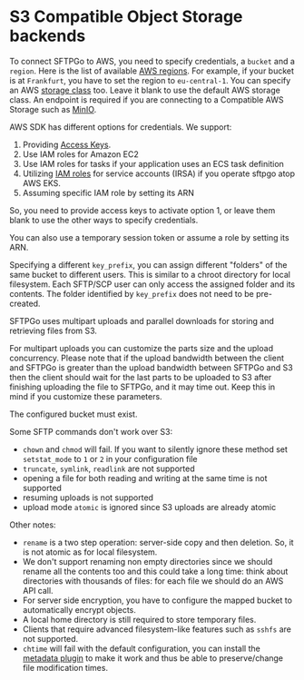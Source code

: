 # S3 Compatible Object Storage backends

To connect SFTPGo to AWS, you need to specify credentials, a `bucket` and a `region`. Here is the list of available [AWS regions](https://docs.aws.amazon.com/AWSEC2/latest/UserGuide/using-regions-availability-zones.html#concepts-available-regions). For example, if your bucket is at `Frankfurt`, you have to set the region to `eu-central-1`. You can specify an AWS [storage class](https://docs.aws.amazon.com/AmazonS3/latest/dev/storage-class-intro.html) too. Leave it blank to use the default AWS storage class. An endpoint is required if you are connecting to a Compatible AWS Storage such as [MinIO](https://min.io/).

AWS SDK has different options for credentials. We support:

1. Providing [Access Keys](https://docs.aws.amazon.com/general/latest/gr/aws-sec-cred-types.html#access-keys-and-secret-access-keys).
2. Use IAM roles for Amazon EC2
3. Use IAM roles for tasks if your application uses an ECS task definition
4. Utilizing [IAM roles](https://docs.aws.amazon.com/eks/latest/userguide/iam-roles-for-service-accounts.html) for service accounts (IRSA) if you operate sftpgo atop AWS EKS.
5. Assuming specific IAM role by setting its ARN

So, you need to provide access keys to activate option 1, or leave them blank to use the other ways to specify credentials.

You can also use a temporary session token or assume a role by setting its ARN.

Specifying a different `key_prefix`, you can assign different "folders" of the same bucket to different users. This is similar to a chroot directory for local filesystem. Each SFTP/SCP user can only access the assigned folder and its contents. The folder identified by `key_prefix` does not need to be pre-created.

SFTPGo uses multipart uploads and parallel downloads for storing and retrieving files from S3.

For multipart uploads you can customize the parts size and the upload concurrency. Please note that if the upload bandwidth between the client and SFTPGo is greater than the upload bandwidth between SFTPGo and S3 then the client should wait for the last parts to be uploaded to S3 after finishing uploading the file to SFTPGo, and it may time out. Keep this in mind if you customize these parameters.

The configured bucket must exist.

Some SFTP commands don't work over S3:

- `chown` and `chmod` will fail. If you want to silently ignore these method set `setstat_mode` to `1` or `2` in your configuration file
- `truncate`, `symlink`, `readlink` are not supported
- opening a file for both reading and writing at the same time is not supported
- resuming uploads is not supported
- upload mode `atomic` is ignored since S3 uploads are already atomic

Other notes:

- `rename` is a two step operation: server-side copy and then deletion. So, it is not atomic as for local filesystem.
- We don't support renaming non empty directories since we should rename all the contents too and this could take a long time: think about directories with thousands of files: for each file we should do an AWS API call.
- For server side encryption, you have to configure the mapped bucket to automatically encrypt objects.
- A local home directory is still required to store temporary files.
- Clients that require advanced filesystem-like features such as `sshfs` are not supported.
- `chtime` will fail with the default configuration, you can install the [metadata plugin](https://github.com/sftpgo/sftpgo-plugin-metadata) to make it work and thus be able to preserve/change file modification times.
